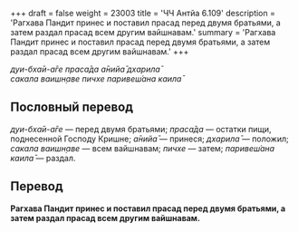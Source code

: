+++
draft = false
weight = 23003
title = 'ЧЧ Антйа 6.109'
description = 'Рагхава Пандит принес и поставил прасад перед двумя братьями, а затем раздал прасад всем другим вайшнавам.'
summary = 'Рагхава Пандит принес и поставил прасад перед двумя братьями, а затем раздал прасад всем другим вайшнавам.'
+++

_дуи-бха̄и-а̄ге праса̄да а̄нийа̄ дхарила̄  
сакала ваишн̣аве пичхе паривеш́ана каила̄_

## Пословный перевод

_дуи_\-_бха̄и_\-_а̄ге_ — перед двумя братьями; _праса̄да_ — остатки пищи, поднесенной Господу Кришне; _а̄нийа̄_ — принеся; _дхарила̄_ — положил; _сакала_ _ваишн̣аве_ — всем вайшнавам; _пичхе_ — затем; _паривеш́ана_ _каила̄_ — раздал.

## Перевод

**Рагхава Пандит принес и поставил прасад перед двумя братьями, а затем раздал прасад всем другим вайшнавам.**
